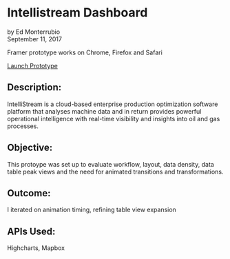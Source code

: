 # Intellistream Dashboard
by Ed Monterrubio</br>
September 11, 2017

Framer prototype works on Chrome, Firefox and Safari

<a href="https://framer.cloud/EpWvs" target="_blank">Launch Prototype</a>

## Description:
IntelliStream is a cloud-based enterprise production optimization software platform that analyses machine data and in return provides powerful operational intelligence with real-time visibility and insights into oil and gas processes.

## Objective:
This protoype was set up to evaluate workflow, layout, data density, data table peak views and the need for animated transitions and transformations.

## Outcome:
I iterated on animation timing, refining table view expansion

## APIs Used:
Highcharts, Mapbox
